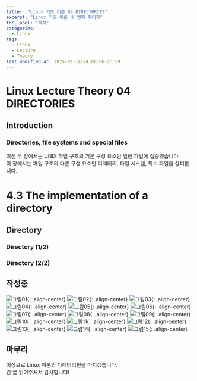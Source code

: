 ```yaml
---
title:  "Linux 기초 이론 04 DIRECTORIES"
excerpt: "Linux 기초 이론 네 번째 페이지"
toc_label: "목차"
categories:
  - Linux
tags:
  - Linux
  - Lecture
  - Theory
last_modified_at: 2025-02-14T24:00:00-23:59
---
```


# Linux Lecture Theory 04 DIRECTORIES
## Introduction
### Directories, file systems and special files
이전 두 장에서는 UNIX 파일 구조의 기본 구성 요소인 일반 파일에 집중했습니다.  
이 장에서는 파일 구조의 다른 구성 요소인 디렉터리, 파일 시스템, 특수 파일을 살펴봅니다.

# 4.3 The implementation of a directory
## Directory
### Directory (1/2)

### Directory (2/2)

## 작성중
![그림01](https://ji-hun-park.github.io/assets/images/LNXIMG022.jpg "그림01"){: .align-center}
![그림02](https://ji-hun-park.github.io/assets/images/LNXIMG023.jpg "그림02"){: .align-center}
![그림03](https://ji-hun-park.github.io/assets/images/LNXIMG024.jpg "그림03"){: .align-center}
![그림04](https://ji-hun-park.github.io/assets/images/LNXIMG025.jpg "그림04"){: .align-center}
![그림05](https://ji-hun-park.github.io/assets/images/LNXIMG026.jpg "그림05"){: .align-center}
![그림06](https://ji-hun-park.github.io/assets/images/LNXIMG027.jpg "그림06"){: .align-center}
![그림07](https://ji-hun-park.github.io/assets/images/LNXIMG028.jpg "그림07"){: .align-center}
![그림08](https://ji-hun-park.github.io/assets/images/LNXIMG029.jpg "그림08"){: .align-center}
![그림09](https://ji-hun-park.github.io/assets/images/LNXIMG030.jpg "그림09"){: .align-center}
![그림10](https://ji-hun-park.github.io/assets/images/LNXIMG031.jpg "그림10"){: .align-center}
![그림11](https://ji-hun-park.github.io/assets/images/LNXIMG032.jpg "그림11"){: .align-center}
![그림12](https://ji-hun-park.github.io/assets/images/LNXIMG033.jpg "그림12"){: .align-center}
![그림13](https://ji-hun-park.github.io/assets/images/LNXIMG034.jpg "그림13"){: .align-center}
![그림14](https://ji-hun-park.github.io/assets/images/LNXIMG035.jpg "그림14"){: .align-center}
![그림15](https://ji-hun-park.github.io/assets/images/LNXIMG036.jpg "그림15"){: .align-center}

## 마무리
이상으로 Linux 이론의 디렉터리편을 마치겠습니다.  
긴 글 읽어주셔서 감사합니다!
